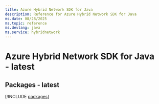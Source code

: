 ```yaml
---
title: Azure Hybrid Network SDK for Java
description: Reference for Azure Hybrid Network SDK for Java
ms.date: 08/28/2025
ms.topic: reference
ms.devlang: java
ms.service: hybridnetwork
---
```

# Azure Hybrid Network SDK for Java - latest
## Packages - latest
[!INCLUDE [packages](hybrid-network-index.md)]